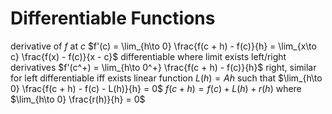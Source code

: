 # Differentiable Functions
derivative of $f$ at $c$
	$f'(c) = \lim_{h\to 0} \frac{f(c + h) - f(c)}{h} = \lim_{x\to c} \frac{f(x) - f(c)}{x - c}$
	differentiable where limit exists
	left/right derivatives
		$f'(c^+) = \lim_{h\to 0^+} \frac{f(c + h) - f(c)}{h}$ right, similar for left
	differentiable iff exists linear function $L(h) = Ah$ such that
		$\lim_{h\to 0} \frac{f(c + h) - f(c) - L(h)}{h} = 0$
		$f(c + h) = f(c) + L(h) + r(h)$ where $\lim_{h\to 0} \frac{r(h)}{h} = 0$